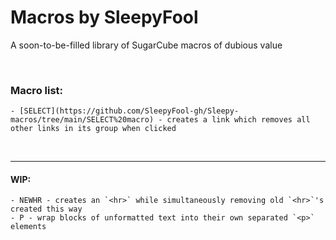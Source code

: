 # Macros by SleepyFool
A soon-to-be-filled library of SugarCube macros of dubious value

&nbsp;

### Macro list:

    - [SELECT](https://github.com/SleepyFool-gh/Sleepy-macros/tree/main/SELECT%20macro) - creates a link which removes all other links in its group when clicked

&nbsp;

___

#### WIP:

    - NEWHR - creates an `<hr>` while simultaneously removing old `<hr>`'s created this way
    - P - wrap blocks of unformatted text into their own separated `<p>` elements
